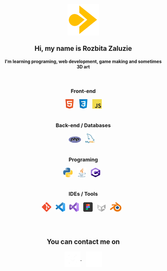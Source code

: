 
<p align="center">
<img align="center" src="assets/myLogo.png" width="100">
 </p>

<h2 align="center">
 Hi, my name is Rozbita Zaluzie
 </h2>
 
 <h4 align="center"> I'm learning programing, web development, game making and sometimes 3D art</h4>



 <br>
 
  <h3 align="center">Front-end<br></h3>
 <div align="center">
   <img src="assets/HTML_logo.png" width="30">⠀
   <img src="assets/CSS_logo.png" width="30">⠀
   <img src="assets/JS_logo_2.png" width="30">
 </div><br>
  
  <h3 align="center">Back-end / Databases<br></h3>
 <div align="center">
  <img src="assets/PHP_logo.png" width="40">⠀
  <img src="assets/MySQL_logo.png" width="30">⠀
 </div><br>
 
  <h3 align="center">Programing<br></h3>
 <div align="center">
    <img src="assets/Python_logo.png" width="30">⠀
 <img src="assets/Java_logo.png" width="30">⠀
 <img src="assets/Cs_logo.png" width="30">⠀
 </div><br>
 
  <h3 align="center">IDEs / Tools<br></h3>
 <div align="center">
   <img src="assets/Git_logo.png" width="30">⠀
 <img src="assets/VSC_logo.png" width="30">⠀
 <img src="assets/VS_logo.png" width="30">⠀
 <img src="assets/Figma_logo.png" width="30">⠀
 <img src="assets/Unity_logo.png" height="30">⠀
 <img src="assets/Blender_logo.png" height="30">⠀
 </div>

 <br>
 <br>
 <br>


<h2 align="center">
 You can contact me on
 </h2>

<div align="center">

<a align="center" href="https://www.instagram.com/rozbita_zaluzie/">
 <img align="center" width="50" src="assets/Instagram_logo.png">
</a>
⠀
<a align="center" href="https://discord.gg/w73RkzA9U6">
 <img align="center" width="50" src="assets/Discord_logo.png">
</a>
 </div>
